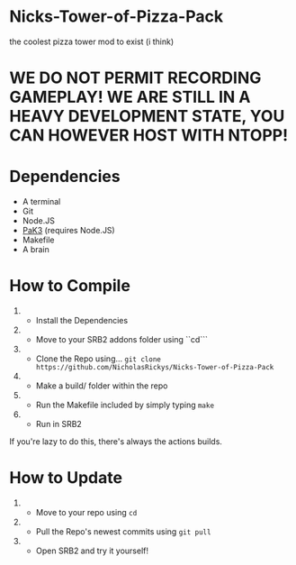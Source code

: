 # Nicks-Tower-of-Pizza-Pack
the coolest pizza tower mod to exist (i think)

# WE DO NOT PERMIT RECORDING GAMEPLAY! WE ARE STILL IN A HEAVY DEVELOPMENT STATE, YOU CAN HOWEVER HOST WITH NTOPP!

# Dependencies
- A terminal
- Git
- Node.JS
- [PaK3](https://github.com/UnmatchedBracket/PaK3) (requires Node.JS)
- Makefile
- A brain

# How to Compile
1. - Install the Dependencies
2. - Move to your SRB2 addons folder using ``cd```
3. - Clone the Repo using... ```git clone https://github.com/NicholasRickys/Nicks-Tower-of-Pizza-Pack```
4. - Make a build/ folder within the repo
5. - Run the Makefile included by simply typing ```make```
6. - Run in SRB2

 If you're lazy to do this, there's always the actions builds.
  
# How to Update
1. - Move to your repo using ```cd```
2. - Pull the Repo's newest commits using ```git pull```
3. - Open SRB2 and try it yourself!
